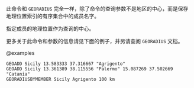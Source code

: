 此命令和 `GEORADIUS` 完全一样，除了命令的查询参数不是地区的中心，而是保存地理位置索引的有序集合中的成员名字。

指定成员的地理位置作为查询的中心。

更多关于此命令和参数的信息请见下面的例子，并另请查阅 `GEORADIUS` 文档。

@examples

```cli
GEOADD Sicily 13.583333 37.316667 "Agrigento"
GEOADD Sicily 13.361389 38.115556 "Palermo" 15.087269 37.502669 "Catania"
GEORADIUSBYMEMBER Sicily Agrigento 100 km
```
